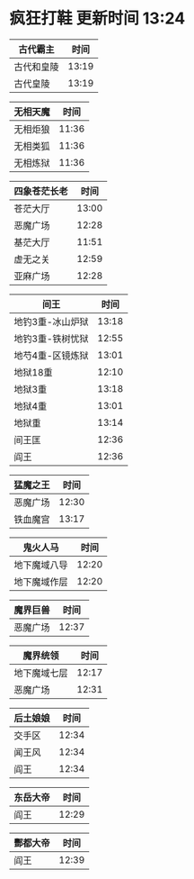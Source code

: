 # 疯狂打鞋 更新时间 13:24

| 古代霸主   | 时间    |
|--------|-------|
| 古代和皇陵 | 13:19 |
| 古代皇陵 | 13:19 |

| 无相天魔   | 时间    |
|--------|-------|
| 无相炬狼 | 11:36 |
| 无相类狐 | 11:36 |
| 无相炼狱 | 11:36 |

| 四象苍茫长老   | 时间    |
|--------|-------|
| 苍茫大厅 | 13:00 |
| 恶魔广场 | 12:28 |
| 基茫大厅 | 11:51 |
| 虚无之关 | 12:59 |
| 亚麻广场 | 12:28 |

| 间王   | 时间    |
|--------|-------|
| 地钓3重-冰山炉狱 | 13:18 |
| 地钓3重-铁树忧狱 | 12:55 |
| 地芍4重-区镜炼狱 | 13:01 |
| 地狱18重 | 12:10 |
| 地狱3重 | 13:18 |
| 地狱4重 | 13:01 |
| 地狱重 | 13:14 |
| 间王匡 | 12:36 |
| 阎王 | 12:36 |

| 猛魔之王   | 时间    |
|--------|-------|
| 恶魔广场 | 12:30 |
| 铁血魔宫 | 13:17 |

| 鬼火人马   | 时间    |
|--------|-------|
| 地下魔域八导 | 12:20 |
| 地下魔域作层 | 12:20 |

| 魔界巨兽   | 时间    |
|--------|-------|
| 恶魔广场 | 12:37 |

| 魔界统领   | 时间    |
|--------|-------|
| 地下魔域七层 | 12:17 |
| 恶魔广场 | 12:31 |

| 后土娘娘   | 时间    |
|--------|-------|
| 交手区 | 12:34 |
| 闻王风 | 12:34 |
| 阎王 | 12:34 |

| 东岳大帝   | 时间    |
|--------|-------|
| 阎王 | 12:29 |

| 酆都大帝   | 时间    |
|--------|-------|
| 阎王 | 12:39 |